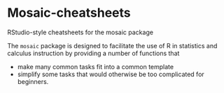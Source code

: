 # Mosaic-cheatsheets
RStudio-style cheatsheets for the mosaic package

The `mosaic` package is designed to facilitate the use of R in statistics and calculus
instruction by providing a number of functions that 
* make many common tasks fit into a common template
* simplify some tasks that would otherwise be too complicated for beginners.
  
